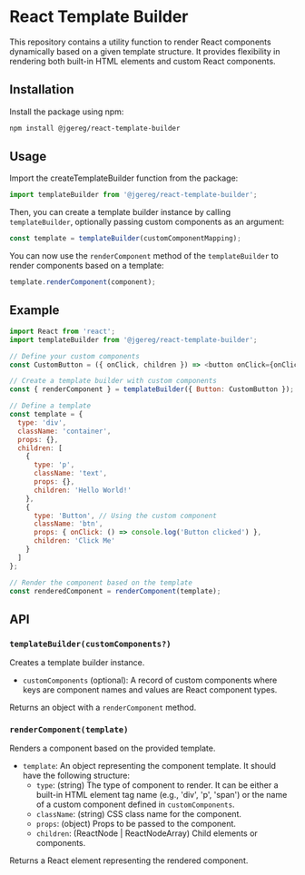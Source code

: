 # React Template Builder

This repository contains a utility function to render React components dynamically based on a given template structure. It provides flexibility in rendering both built-in HTML elements and custom React components.

## Installation

Install the package using npm:

```bash
npm install @jgereg/react-template-builder
```

## Usage

Import the createTemplateBuilder function from the package:

```js
import templateBuilder from '@jgereg/react-template-builder';
```

Then, you can create a template builder instance by calling `templateBuilder`, optionally passing custom components as an argument:

```js
const template = templateBuilder(customComponentMapping);
```

You can now use the `renderComponent` method of the `templateBuilder` to render components based on a template:

```js
template.renderComponent(component);
```

## Example

```js
import React from 'react';
import templateBuilder from '@jgereg/react-template-builder';

// Define your custom components
const CustomButton = ({ onClick, children }) => <button onClick={onClick}>{children}</button>;

// Create a template builder with custom components
const { renderComponent } = templateBuilder({ Button: CustomButton });

// Define a template
const template = {
  type: 'div',
  className: 'container',
  props: {},
  children: [
    {
      type: 'p',
      className: 'text',
      props: {},
      children: 'Hello World!'
    },
    {
      type: 'Button', // Using the custom component
      className: 'btn',
      props: { onClick: () => console.log('Button clicked') },
      children: 'Click Me'
    }
  ]
};

// Render the component based on the template
const renderedComponent = renderComponent(template);
```

## API

### `templateBuilder(customComponents?)`

Creates a template builder instance.

- `customComponents` (optional): A record of custom components where keys are component names and values are React component types.

Returns an object with a `renderComponent` method.

### `renderComponent(template)`

Renders a component based on the provided template.

- `template`: An object representing the component template. It should have the following structure:
  - `type`: (string) The type of component to render. It can be either a built-in HTML element tag name (e.g., 'div', 'p', 'span') or the name of a custom component defined in `customComponents`.
  - `className`: (string) CSS class name for the component.
  - `props`: (object) Props to be passed to the component.
  - `children`: (ReactNode | ReactNodeArray) Child elements or components.

Returns a React element representing the rendered component.
